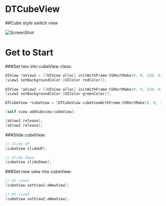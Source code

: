 DTCubeView
==========

##Cube style switch view

![ScreenShot](https://raw.github.com/Darktt/DTCubeView/master/raw/image/ScreenShot.png)

Get to Start
==========

###Set two into cubeView class:

``` objective-c
UIView *aView1 = [[UIView alloc] initWithFrame:CGRectMake(0, 0, 320, 44)];
[view1 setBackgroundColor:[UIColor redColor]];
    
UIView *aView2 = [[UIView alloc] initWithFrame:CGRectMake(0, 0, 320, 44)];
[view2 setBackgroundColor:[UIColor greenColor]];

DTCubeView *cubeView = [DTCubeView cubeViewWithFrame:CGRectMake(0, 0, 320, 44) forView1:aView1 andView2:aView2];

[self.view addSubview:cubeView];

[aView1 release];
[aView2 release];
```

###Slide cubeView:
``` objective-c
// Slide UP
[cubeView slideUP];

// Slide Down
[cubeView slideDown];
```

###Set new view into cubeView:
``` objective-c
// At view1
[cubeView setView1:aNewView];

// At view2
[cubeView setView2:aNewView];
```